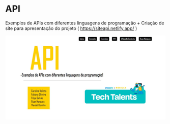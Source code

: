 # API
Exemplos de APIs com diferentes linguagens de programação + Criação de site para apresentação do projeto ( https://siteapi.netlify.app/ )

<div align="center" >
<img src="print_site.JPG"> 
</div>
